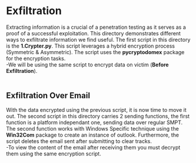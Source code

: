 # Exfiltration

Extracting information is a crucial of a penetration testing as it serves as a proof of a successful exploitation. This directory demonstrates different ways to exfiltrate information we find useful. The first 
script in this directory is the <b>1.Crypter.py</b>. This script leverages a hybrid encryption process (Symmetric & Asymmetric). The script uses the <b>pycryptodomex</b> package for the encryption tasks.<br>
-We will be using the same script to encrypt data on victim (**Before Exfiltration**).
<br>
<br>

## Exfiltration Over Email

With the data encrypted using the previous script, it is now time to move it out. The second script in this directory carries 2 sending functions, the first function is a platform independant one, sending data over regular SMPT. The second function works with Windows Specific technique using the **Win32Com** package to create an instance of outlook. Furthermore, the script deletes the email sent after submitting to clear tracks.<br>
-To view the content of the email after receiving them you must decrypt them using the same encryption script.
